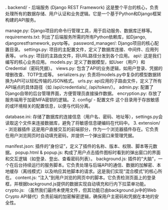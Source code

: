 . backend/ - 后端服务 (Django REST Framework)
这是整个平台的核心，负责处理所有的数据存储、用户认证和业务逻辑。它是一个基于Python和Django框架构建的API服务。

manage.py: Django项目的命令行管理工具，用于启动服务、数据库迁移等。
requirements.txt: 列出了后端服务所需的所有Python依赖库，如Django, djangorestframework, pyotp等。
password_manager/: Django项目的核心配置目录。
settings.py: 项目的主配置文件，定义了数据库连接、中间件、应用列表等。
urls.py: 项目的主路由文件，将URL路径分发到各个应用。
api/: 这是我们编写的核心业务应用。
models.py: 定义了数据模型，如User（用户）和Credential（密码凭据）。
views.py: 包含了API的业务逻辑，如用户登录、凭据的增删改查、TOTP生成等。
serializers.py: 负责将models.py中复杂的模型数据转换为API可以轻松传输的JSON格式。
urls.py: api应用的子路由文件，定义了所有API端点的具体路径（如 /api/credentials/, /api/token/）。
admin.py: 配置了Django自带的后台管理界面，方便管理员直接操作数据。
encryption.py: 存放了服务端用于加密MFA密钥的逻辑。
2. config/ - 配置文件
这个目录用于存放敏感的或环境相关的配置信息，以便与代码分离。

database.ini: 存储了数据库的连接信息（用户名、密码、地址等），settings.py会读取这个文件来连接数据库，避免了将敏感信息硬编码在代码中。
3. extension/ - 浏览器插件
这是用户直接交互的前端部分，作为一个浏览器插件存在。它负责在用户浏览网页时自动填充密码，并提供一个弹出窗口来管理凭据。

manifest.json: 插件的“身份证”，定义了插件的名称、版本、权限、脚本等元数据。
popup.html & popup.js: 构成了用户点击插件图标时看到的弹出窗口的界面和交互逻辑（如登录、登出、查看密码列表）。
background.js: 插件的“大脑”，一个在后台持续运行的服务脚本。它负责处理与后端API的通信、数据的加解密、本地缓存（离线模式）以及响应其他脚本的请求。这是我们实现“混合模式”的核心所在。
content.js: “注入”到用户浏览的网页中的脚本。它负责检测页面上的登录框，并根据background.js提供的数据实现自动填充和行内下拉菜单功能。
crypto.js: （虽然我们最终未使用文件，但其功能已由background.js中的Web Crypto API替代）负责前端的加密解密逻辑，确保用户主密码和凭据在本地的安全性。
